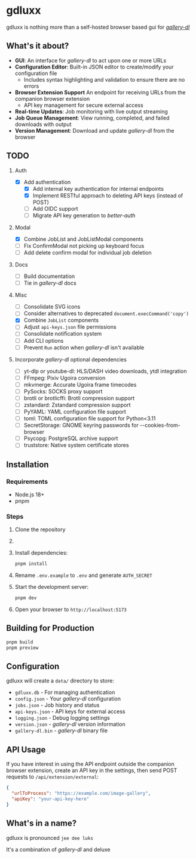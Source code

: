 # gdluxx

gdluxx is nothing more than a self-hosted browser based gui for
[_gallery-dl_](https://github.com/mikf/gallery-dl)

## What's it about?

- **GUI**: An interface for _gallery-dl_ to act upon one or more URLs
- **Configuration Editor**: Built-in JSON editor to create/modify your
  configuration file
  - Includes syntax highlighting and validation to ensure there are no errors
- **Browser Extension Support** An endpoint for receiving URLs from the
  companion browser extension
  - API key management for secure external access
- **Real-time Updates**: Job monitoring with live output streaming
- **Job Queue Management**: View running, completed, and failed downloads with
  output
- **Version Management**: Download and update _gallery-dl_ from the browser

## TODO

1. Auth

   - [x] Add authentication
     - [x] Add internal key authentication for internal endpoints
     - [x] Implement RESTful approach to deleting API keys (instead of POST)
     - [ ] Add OIDC support
     - [ ] Migrate API key generation to _better-auth_

2. Modal

   - [x] Combine JobList and JobListModal components
   - [ ] Fix ConfirmModal not picking up keyboard focus
   - [ ] Add delete confirm modal for individual job deletion

3. Docs

   - [ ] Build documentation
   - [ ] Tie in _gallery-dl_ docs

4. Misc

   - [ ] Consolidate SVG icons
   - [ ] Consider alternatives to deprecated `document.execCommand('copy')`
   - [x] Combine `JobList` components
   - [ ] Adjust `api-keys.json` file permissions
   - [ ] Consolidate notification system
   - [ ] Add CLI options
   - [ ] Prevent `Run` action when _gallery-dl_ isn't available

5. Incorporate _gallery-dl_ optional dependencies

   - [ ] yt-dlp or youtube-dl: HLS/DASH video downloads, ytdl integration
   - [ ] FFmpeg: Pixiv Ugoira conversion
   - [ ] mkvmerge: Accurate Ugoira frame timecodes
   - [ ] PySocks: SOCKS proxy support
   - [ ] brotli or brotlicffi: Brotli compression support
   - [ ] zstandard: Zstandard compression support
   - [ ] PyYAML: YAML configuration file support
   - [ ] toml: TOML configuration file support for Python<3.11
   - [ ] SecretStorage: GNOME keyring passwords for --cookies-from-browser
   - [ ] Psycopg: PostgreSQL archive support
   - [ ] truststore: Native system certificate stores

## Installation

### Requirements

- Node.js 18+
- pnpm

### Steps

1. Clone the repository
2.
3. Install dependencies:
   ```bash
   pnpm install
   ```
4. Rename `.env.example` to `.env` and generate `AUTH_SECRET`

5. Start the development server:
   ```bash
   pnpm dev
   ```
6. Open your browser to `http://localhost:5173`

## Building for Production

```bash
pnpm build
pnpm preview
```

## Configuration

gdluxx will create a `data/` directory to store:

- `gdluxx.db` - For managing authentication
- `config.json` - Your _gallery-dl_ configuration
- `jobs.json` - Job history and status
- `api-keys.json` - API keys for external access
- `logging.json` - Debug logging settings
- `version.json` - _gallery-dl_ version information
- `gallery-dl.bin` - _gallery-dl_ binary file

## API Usage

If you have interest in using the API endpoint outside the companion browser
extension, create an API key in the settings, then send POST requests to
`/api/extension/external`:

```json
{
  "urlToProcess": "https://example.com/image-gallery",
  "apiKey": "your-api-key-here"
}
```

## What's in a name?

gdluxx is pronounced `jee dee luks`

It's a combination of _gallery-dl_ and deluxe
